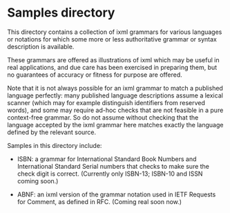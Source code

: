 # Samples directory

This directory contains a collection of ixml grammars for various
languages or notations for which some more or less authoritative
grammar or syntax description is available.

These grammars are offered as illustrations of ixml which may be
useful in real applications, and due care has been exercised in
preparing them, but no guarantees of accuracy or fitness for purpose
are offered.

Note that it is not always possible for an ixml grammar to match a
published language perfectly: many published language descriptions
assume a lexical scanner (which may for example distinguish
identifiers from reserved words), and some may require ad-hoc checks
that are not feasible in a pure context-free grammar.  So do not
assume without checking that the language accepted by the ixml grammar
here matches exactly the language defined by the relevant source.

Samples in this directory include:

* ISBN: a grammar for International Standard Book Numbers and
  International Standard Serial numbers that checks to make sure the
  check digit is correct.  (Currently only ISBN-13; ISBN-10 and ISSN
  coming soon.)

* ABNF: an ixml version of the grammar notation used in IETF
  Requests for Comment, as defined in RFC.  (Coming real soon now.)


